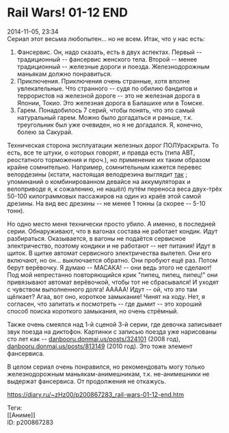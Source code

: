 Rail Wars! 01-12 END
=====================

   
 2014-11-05, 23:34   
  Сериал этот весьма любопытен... но не всем. Итак, что у нас есть:   
 1. Фансервис. Он, надо сказать, есть в двух аспектах. Первый -- традиционный -- фансервис женского тела. Второй -- менее традиционный -- железные дороги и поезда. Железнодорожным маньякам должно понравиться.   
 2. Приключения. Приключения очень странные, хотя вполне увлекательные. Что странного -- судя по обилию бандитов и террористов на железной дороге -- это не железная дорога в Японии, Токио. Это железная дорога в Балашихе или в Томске.   
 3. Гарем. Понадобилось 7 серий, чтобы понять, что это самый натуральный гарем. Можно было догадаться и раньше, т.к. треугольник был уже очевиден, но я не догадался. Я, конечно, болею за Сакурай.   
   
 Техническая сторона эксплуатации железных дорог ПОЛУраскрыта. То есть, все те штуки, о которых говорят, и правда есть (типа ABT, реостатного торможения и проч.), но применение их таким образом крайне сомнительно. Например, сомнительным кажется перевес велордезины (кстати, настоящая велодрезина выглядит  [так](https://ru.wikipedia.org/wiki/%D0%94%D1%80%D0%B5%D0%B7%D0%B8%D0%BD%D0%B0#.D0.92.D0.B5.D0.BB.D0.BE.D0.B4.D1.80.D0.B5.D0.B7.D0.B8.D0.BD.D1.8B)  ; упоминаний о комбинированном девайсе на аккумуляторах и велоприводе я, к сожалению, не нашёл) путём переноса веса двух-трёх 50-100 килограммовых пассажиров на один из краёв этой самой дрезины. На вид вес дрезины -- не менее 1 тонны (а скорее -- 5-10 тонн).   
   
 Но одно место меня технически просто убило. А именно, в последней серии. Обнаруживают, что в вагонах состава не работает кондик. Идут разбираться. Оказывается, в вагоны не подаётся сервисное электричество, поэтому кондики и не работают -- нет питания! Идут в щиток. В щитке автомат сервисного электричества вылетел. Они его включают, но он... выключается обратно. Они пробуют ещё раз. Потом берут верёвочку. Я думаю -- МАСАКА! -- они ведь этого не сделают! Под мой непрестанно повторяющийся крик "пипец, пипец, пипец!" они привязывают автомат верёвочкой, чтобы тот не сбрасывался! И уходят с чувством выполненного долга! ААААА! Идут -- ой, что это там щёлкает? Агаа, вот оно, короткое замыкание! Чинят на ходу. Нет, я согласен, что запитать и посмотреть -- где дымит -- это хороший способ поиска короткого замыкания, но очень стрёмный.   
   
 Также очень смеялся над 1-й сценой 3-й серии, где девочка записывает звук поезда на диктофон. Картинки с записью поезда уже нарисованы сто лет как --  [danbooru.donmai.us/posts/324101](https://danbooru.donmai.us/posts/324101)  (2008 год),  [danbooru.donmai.us/posts/813149](https://danbooru.donmai.us/posts/813149)  (2010 год). Это тоже элемент фансервиса.   
   
 В целом сериал очень понравился, но рекомендовать могу только железнодорожным маньякам-анимешникам, т.к. не-анимешники не выдержат фансервиса. От продолжения не откажусь.   
    
 <https://diary.ru/~zHz00/p200867283_rail-wars-01-12-end.htm>   
   
 Теги:   
 [[Аниме]]   
 ID: p200867283